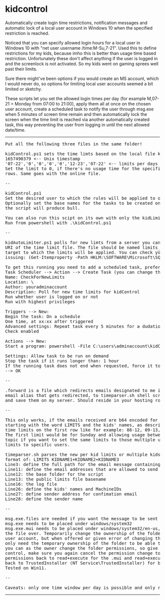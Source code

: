 # kidcontrol
Automatically create login time restrictions, notification messages and automatic lock of a local user account in Windows 10 when the specified restriction is reached.

Noticed that you can specify allowed login hours for a local user in Windows 10 with "net user username /time:M-Su,7-21". Used this to define restrictions for my kids, because imho this is better than usage time based restriction. Unfortunately these don't affect anything if the user is logged in and the screenlock is not activated. So my kids went on gaming sprees well past their limits.

Sure there might've been options if you would create an MS account, which I would never do, so options for limiting local user accounts seemed a bit limited or sketchy.

These scripts let you set the allowed login times per day (for example M,07-21 = Monday from 07:00 to 21:00), apply them all at once on the chosen user account, create a scheduled task to notify the user through msg.exe when 5 minutes of screen time remain and then automatically lock the screen when the time limit is reached via another automatically created task, this way preventing the user from logging in until the next allowed date/time.

-----------------
<pre>
Put all the following three files in the same folder!

kidControl.ps1 sets the time limts based on the local file kidLimits, which in the provided example file contains:
1657490379 <-- Unix timestamp
'07-22','0','0','0','0','12-23','07-22' <-- limits per days (Sunday, Monday, Tuesday, ... Saturday)
Set the limit to 0, if there's no usage time for the specific date. So this file should contain only these two 
rows. Same goes with the online file.

--

kidControl.ps1
Set the desired user to which the rules will be applied to on row 17 and the desired notify message on row 16.
Optionally set the base names for the tasks to be created on lines 35 and 36 (if both tasks are named the same, 
the script will produce bull.

You can also run this scipt on its own with only the kidLimits defined, or use the automated online polling. 
Run from powershell with .\kidControl.ps1

--

kidAutoLimiter.ps1 polls for new limts from a server you can define on row 13. On row 29 you can define the full 
URI of the time limit file. The file should be named limits_deviceid, where the deviceid is the Device ID of the 
target to which the limits will be applied. You can check your kids ID from their PC through PowerShell by 
issuing: (Get-Itemproperty -Path HKLM:\SOFTWARE\Microsoft\SQMClient -Name MachineID).MachineID.Substring(1,8)

To get this running you need to add a scheduled task, preferably through admin account by running 
Task Scheduler --> Action --> Create Task (you can change the polling from 5 minutes to more sparse if needed):
Name: CheckForNewLimits
Location: \
Author: youradminaccount
Description: Poll for new time limits for kidControl
Run whether user is logged on or not
Run with highest privileges

Triggers --> New: 
Begin the task: On a schedule
One time, at xx:xx after triggered 
Advanced settings: Repeat task every 5 minutes for a dudation of: Indefinitely 
Check enabled

Actions --> New: 
Start a program: powershell -File C:\users\adminaccount\kidControl\kidAutoLimiter.ps1

Settings: Allow task to be run on demand
Stop the task if it runs longer than: 1 hour
If the running task does not end when requested, force it to stop
--> OK

--

.forward is a file which redirects emails designated to me in my hosting environment through some special 
email alias that gets redirected, to timeparser.sh shell script that will parse the time limits from the email 
and save them on my server. Should reside in your hosting root.

--

This only works, if the emails received are b64 encoded for the content part! The email should have the topic 
starting with the word LIMITS and the kids' names, as described below. The email content should start with the 
time limits on the first row like for example: 08-12, 09-13, 02-23, 11-13, 0, 11-12, 12-14
The first limit would be for Sunday and allowing usage between 08-12 etc. You can have multiple names in the 
topic if you want to set the same limits to those multiple users, otherwise send an email per user to set specific 
limits to specific users. 

timeparser.sh parses the new per kid limits or multiple kids' limits from an email, that has subject in the 
format of: LIMITS KIDNAME1+KIDNAME2+KIDNAME3
Line3: define the full path for the email message containing the new limits
Line11: define the email addresses that are allowed to send new limits
Line12: the base folder for the script
Line13: the public limits file basename
Line16: the log file
Line26: define the kids' names and MachineIDs
Line27: define sender address for confimation email
Line28: define the sender name

--
  
msg.exe.files are needed if you want the message to be sent to the user 5 minutes prior to auto-lockdown.
msg.exe needs to be placed under windows/system32
msg.exe.mui needs to be placed under windows/system32/en-us, which might need a bit of trickery to be able to actually copy
the file over. Temporarily change the ownership of the folder, if it's owned by TrustedInstaller, to your admin
user account, but when offered or given error of changing the ownership of subfolder/files, just cancel it as you
only need the temporary ownership of the folder to be able to upload files, not the subfiles or folders. After this 
you can as the owner change the folder permissions, so give Administrators or just your own account temporarily full 
control, make sure you again cancel the permission change to subfolders/files. copy over the .mui, then revert your 
permissions back to read+execute for the .mui and read+execute+list for the en-us folder and  change the ownership 
back to TrustedInstaller (NT Service\TrustedInstaller) for both and you should have a working msg.exe.
Tested on Win11.

--  

Caveats: only one time window per day is possible and only restrict by full hours, so doesn't understand minutes.
</pre>
-----------------
